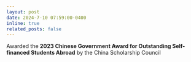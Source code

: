 ```yaml
---
layout: post
date: 2024-7-10 07:59:00-0400
inline: true
related_posts: false
---
```


Awarded the **2023 Chinese Government Award for Outstanding Self-financed Students Abroad** by the China Scholarship Council
